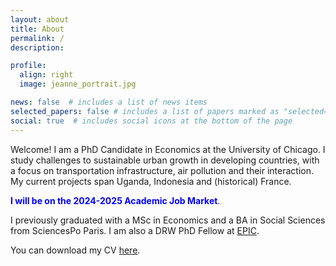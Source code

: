 ```yaml
---
layout: about
title: About
permalink: /
description: 

profile:
  align: right
  image: jeanne_portrait.jpg

news: false  # includes a list of news items
selected_papers: false # includes a list of papers marked as "selected={true}"
social: true  # includes social icons at the bottom of the page
---
```


Welcome! I am a PhD Candidate in Economics at the University of Chicago. I study challenges to sustainable urban growth in developing countries, with a focus on transportation infrastructure, air pollution and their interaction. My current projects span Uganda, Indonesia and (historical) France.

<span style="color: blue;">**I will be on the 2024-2025 Academic Job Market**.</span>

I previously graduated with a MSc in Economics and a BA in Social Sciences from SciencesPo Paris. I am also a DRW PhD Fellow at [EPIC](https://epic.uchicago.edu/people/jeanne-sorin/).

You can download my CV [here](/assets/pdf/Jeanne_Sorin_CV.pdf).
